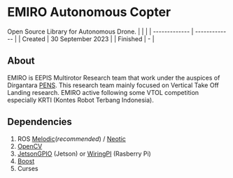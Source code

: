 # EMIRO Autonomous Copter

Open Source Library for Autonomous Drone.
|   |  |
| ------------- | ------------- |
| Created 		| 30 September 2023  	|
| Finished 		| -  					|

## About
EMIRO is EEPIS Multirotor Research team that work under the auspices of Dirgantara [PENS](https://www.pens.ac.id/). This research team mainly focused on Vertical Take Off Landing research. EMIRO active following some VTOL competition especially KRTI (Kontes Robot Terbang Indonesia).

## Dependencies
1. ROS [Melodic](http://wiki.ros.org/melodic/Installation/Ubuntu)(*recommended*) / [Neotic](http://wiki.ros.org/noetic/Installation/Ubuntu)
2. [OpenCV](https://github.com/opencv/opencv/tree/5.x)
3. [JetsonGPIO](https://github.com/pjueon/JetsonGPIO) (Jetson) or [WiringPI](https://www.digikey.com/en/maker/blogs/2019/how-to-use-gpio-on-the-raspberry-pi-with-c) (Rasberry Pi)
4. [Boost](https://stackoverflow.com/questions/12578499/how-to-install-boost-on-ubuntu)
5. Curses